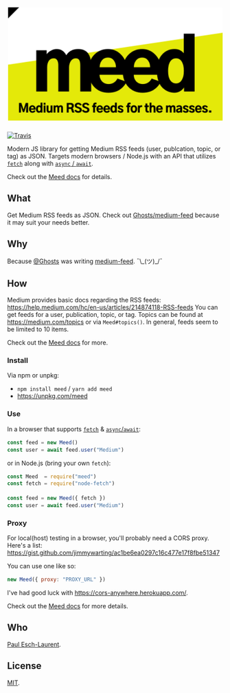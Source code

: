 <h1 align="center">
  <img src="/.github/meed.svg" alt="Meed" width="500">
</h1>

[![Travis](https://img.shields.io/travis/Pinjasaur/meed.svg)](https://travis-ci.org/Pinjasaur/meed)

Modern JS library for getting Medium RSS feeds (user, publcation, topic, or tag)
as JSON. Targets modern browsers / Node.js with an API that utilizes
[`fetch`][fetch] along with [`async` / `await`][async].

Check out the [Meed docs][docs] for details.

## What

Get Medium RSS feeds as JSON. Check out [Ghosts/medium-feed][mf] because it may
suit your needs better.

## Why

Because [@Ghosts](https://github.com/Ghosts) was writing [medium-feed][mf]. ¯\\\_(ツ)_/¯

## How

Medium provides basic docs regarding the RSS feeds: https://help.medium.com/hc/en-us/articles/214874118-RSS-feeds
You can get feeds for a user, publication, topic, or tag. Topics can be found at
https://medium.com/topics or via `Meed#topics()`. In general, feeds seem to be
limited to 10 items.

Check out the [Meed docs][docs] for more.

### Install

Via npm or unpkg:
- `npm install meed` / `yarn add meed`
- https://unpkg.com/meed

### Use

In a browser that supports [`fetch`][ciu-fetch] & [`async`/`await`][ciu-async]:

```js
const feed = new Meed()
const user = await feed.user("Medium")
```

or in Node.js (bring your own `fetch`):

```js
const Meed  = require("meed")
const fetch = require("node-fetch")

const feed = new Meed({ fetch })
const user = await feed.user("Medium")
```

### Proxy

For local(host) testing in a browser, you'll probably need a CORS proxy. Here's
a list: https://gist.github.com/jimmywarting/ac1be6ea0297c16c477e17f8fbe51347

You can use one like so:

```js
new Meed({ proxy: "PROXY_URL" })
```

I've had good luck with https://cors-anywhere.herokuapp.com/.

Check out the [Meed docs][docs] for more details.

## Who

[Paul Esch-Laurent](https://github.com/Pinjasaur).

## License

[MIT](https://pinjasaur.mit-license.org/2018).

[mf]: https://github.com/Ghosts/medium-feed
[docs]: https://pinjasaur.github.io/meed/

[fetch]: https://developer.mozilla.org/en-US/docs/Web/API/Fetch_API
[async]: https://developer.mozilla.org/en-US/docs/Web/JavaScript/Reference/Statements/async_function
[ciu-fetch]: https://caniuse.com/#feat=fetch
[ciu-async]: https://caniuse.com/#feat=async-functions
